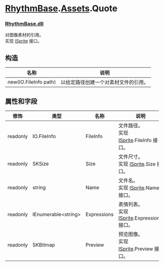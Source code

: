 # [RhythmBase](../namespaces.md).[Assets](../namespace/Assets.md).Quote
### [RhythmBase.dll](../assembly/RhythmBase.md)
对图像素材的引用。  
实现 [ISprite][i] 接口。

## 构造

名称 | 说明
-|-
new(IO.FileInfo path) | 以给定路径创建一个对素材文件的引用。

## 属性和字段

修饰 | 类型 | 名称 | 说明
-|-|-|-
readonly | IO.FileInfo | FileInfo | 文件路径。<br>实现 [ISprite][i].FileInfo 接口。
readonly | SKSize | Size  | 文件尺寸。<br>实现 [ISprite][i].Size 接口。
readonly | string | Name | 文件名。<br>实现 [ISprite][i].Name 接口。
readonly | IEnumerable\<string\> | Expressions | 表情列表。<br>实现 [ISprite][i].Expressions 接口。
readonly | SKBitmap | Preview | 预览图像。<br>实现 [ISprite][i].Preview 接口。

[i]: ../interface/ISprite.md